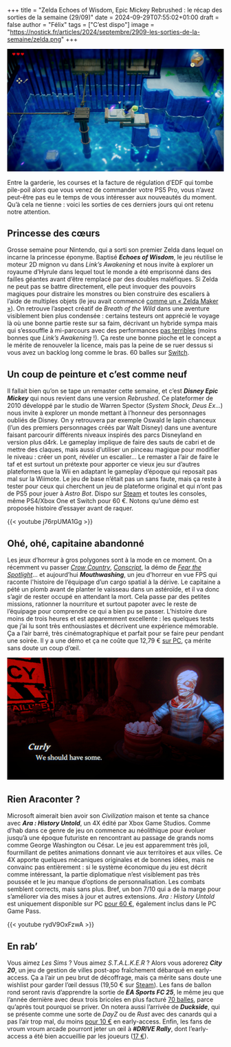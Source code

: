 
+++
title = "Zelda Echoes of Wisdom, Epic Mickey Rebrushed : le récap des sorties de la semaine (29/09)"
date = 2024-09-29T07:55:02+01:00
draft = false
author = "Félix"
tags = ["C’est dispo"]
image = "https://nostick.fr/articles/2024/septembre/2909-les-sorties-de-la-semaine/zelda.png"
+++

![Le jeu The Legend of Zelda: Echoes of Wisdom](zelda.png "Hyrule, terre de tous les possibles où la gravité n’est qu’illusion.")

Entre la garderie, les courses et la facture de régulation d’EDF qui tombe pile-poil alors que vous venez de commander votre PS5 Pro, vous n’avez peut-être pas eu le temps de vous intéresser aux nouveautés du moment. Qu’à cela ne tienne : voici les sorties de ces derniers jours qui ont retenu notre attention.

## Princesse des cœurs

Grosse semaine pour Nintendo, qui a sorti son premier Zelda dans lequel on incarne la princesse éponyme. Baptisé ***Echoes of Wisdom***, le jeu réutilise le moteur 2D mignon vu dans *Link’s Awakening* et nous invite à explorer un royaume d’Hyrule dans lequel tout le monde a été emprisonné dans des failles géantes avant d’être remplacé par des doubles maléfiques. Si Zelda ne peut pas se battre directement, elle peut invoquer des pouvoirs magiques pour distraire les monstres ou bien construire des escaliers à l’aide de multiples objets (le jeu avait commencé [comme un « Zelda Maker »](https://nostick.fr/articles/2024/septembre/2409-echoes-of-wisdom-commence-par-zelda-maker/)). On retrouve l’aspect créatif de *Breath of the Wild* dans une aventure visiblement bien plus condensée : certains testeurs ont apprécié le voyage là où une bonne partie reste sur sa faim, décrivant un hybride sympa mais qui s’essouffle à mi-parcours avec des performances [pas terribles](https://www.nintendolife.com/news/2024/09/zelda-echoes-of-wisdoms-frame-rate-is-even-worse-than-links-awakening) (moins bonnes que *Link’s Awakening* !). Ça reste une bonne pioche et le concept a le mérite de renouveler la licence, mais pas la peine de se ruer dessus si vous avez un backlog long comme le bras. 60 balles sur [Switch](https://www.nintendo.com/fr-fr/Jeux/Jeux-Nintendo-Switch/The-Legend-of-Zelda-Echoes-of-Wisdom-2590490.html).

## Un coup de peinture et c’est comme neuf

Il fallait bien qu’on se tape un remaster cette semaine, et c’est ***Disney Epic Mickey*** qui nous revient dans une version *‌Rebrushed*. Ce plateformer de 2010 développé par le studio de Warren Spector (*System Shock, Deus Ex*…) nous invite à explorer un monde mettant à l’honneur des personnages oubliés de Disney. On y retrouvera par exemple Oswald le lapin chanceux (l’un des premiers personnages créés par Walt Disney) dans une aventure faisant parcourir différents niveaux inspirés des parcs Disneyland en version plus d4rk. Le gameplay implique de faire des sauts de cabri et de mettre des claques, mais aussi d’utiliser un pinceau magique pour modifier le niveau : créer un pont, révéler un escalier… Le remaster a l’air de faire le taf et est surtout un prétexte pour apporter ce vieux jeu sur d’autres plateformes que la Wii en adaptant le gameplay d’époque qui reposait pas mal sur la Wiimote. Le jeu de base n’était pas un sans faute, mais ça reste à tester pour ceux qui cherchent un jeu de plateforme original et qui n’ont pas de PS5 pour jouer à *Astro Bot*. Dispo sur [Steam](https://store.steampowered.com/app/1522160/Disney_Epic_Mickey_Rebrushed/) et toutes les consoles, même PS4/Xbox One et Switch pour 60 €. Notons qu’une démo est proposée histoire d’essayer avant de raquer.

{{< youtube j76rpUMA1Gg >}} 

## Ohé, ohé, capitaine abandonné

Les jeux d’horreur à gros polygones sont à la mode en ce moment. On a récemment vu passer *[Crow Country](https://store.steampowered.com/app/1996010/Crow_Country/)*, *[Conscript](https://nostickreloaded.substack.com/i/147044574/la-guerre-la-guerre-ne-change-jamais)*, la démo de *[Fear the Spotlight](https://store.steampowered.com/app/1959390/Fear_the_Spotlight/)*… et aujourd’hui ***Mouthwashing***, un jeu d'horreur en vue FPS qui raconte l'histoire de l’équipage d’un cargo spatial à la dérive. Le capitaine a pété un plomb avant de planter le vaisseau dans un astéroïde, et il va donc s’agir de rester occupé en attendant la mort. Cela passe par des petites missions, rationner la nourriture et surtout papoter avec le reste de l’équipage pour comprendre ce qui a bien pu se passer. L’histoire dure moins de trois heures et est apparemment excellente : les quelques tests que j’ai lu sont très enthousiastes et décrivent une expérience mémorable. Ça a l’air barré, très cinématographique et parfait pour se faire peur pendant une soirée. Il y a une démo et ça ne coûte que 12,79 € [sur PC](https://store.steampowered.com/app/2475490/Mouthwashing/), ça mérite sans doute un coup d’œil.

![Le jeu Mouthwashing](mouth.jpg "L’œil était (presque) dans la tombe et regardait Caïn.")

## Rien Araconter ?

Microsoft aimerait bien avoir son *Civilization* maison et tente sa chance avec ***‌Ara : History Untold***, un 4X édité par 
Xbox Game Studios. Comme d’hab dans ce genre de jeu on commence au néolithique pour évoluer jusqu’à une époque futuriste en rencontrant au passage de grands noms comme George Washington ou César. Le jeu est apparemment très joli, fourmillant de petites animations donnant vie aux territoires et aux villes. Ce 4X apporte quelques mécaniques originales et de bonnes idées, mais ne convainc pas entièrement : si le système économique du jeu est décrit comme intéressant, la partie diplomatique n’est visiblement pas très poussée et le jeu manque d’options de personnalisation. Les combats semblent corrects, mais sans plus. Bref, un bon 7/10 qui a de la marge pour s’améliorer via des mises à jour et autres extensions. *‌Ara : History Untold* est uniquement disponible sur PC [pour 60 €](https://store.steampowered.com/app/2021880/Ara_History_Untold/), également inclus dans le PC Game Pass.

{{< youtube rydV9OxFzwA >}}

## En rab’

Vous aimez *Les Sims* ? Vous aimez *S.T.A.L.K.E.R* ? Alors vous adorerez ***City 20***, un jeu de gestion de villes post-apo fraîchement débarqué en early-access. Ça a l’air un peu brut de décoffrage, mais ça mérite sans doute une wishlist pour garder l’œil dessus (19,50 € sur [Steam](https://store.steampowered.com/app/1597980/City_20/)). Les fans de ballon rond seront ravis d’apprendre la sortie de ***EA Sports FC 25***, le même jeu que l’année dernière avec deux trois bricoles en plus facturé [70 balles](https://www.ea.com/fr/games/ea-sports-fc/fc-25/buy), parce qu’après tout pourquoi se priver. On notera aussi l’arrivée de ***Duckside***, qui se présente comme une sorte de *DayZ* ou de *Rust* avec des canards qui a pas l’air trop mal, du moins [pour 10 €](https://store.steampowered.com/app/2682580/DUCKSIDE/) en early-access. Enfin, les fans de vroum vroum arcade pourront jeter un œil à ***#DRIVE Rally***, dont l’early-access a été bien accueillie par les joueurs ([17 €](https://store.steampowered.com/app/2494780/DRIVE_Rally/)). 
